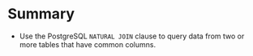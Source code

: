 # Summary

- Use the PostgreSQL `NATURAL JOIN` clause to query data from two or more tables that have common columns.